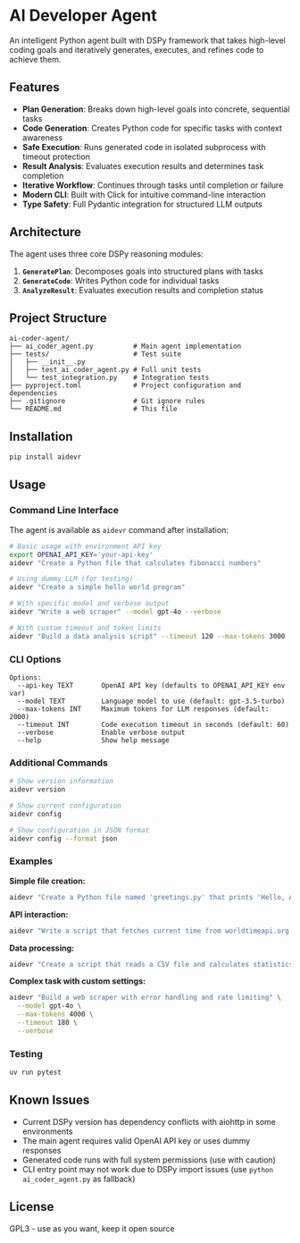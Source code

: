 # AI Developer Agent

An intelligent Python agent built with DSPy framework that takes high-level coding goals and iteratively generates, executes, and refines code to achieve them.

## Features

- **Plan Generation**: Breaks down high-level goals into concrete, sequential tasks
- **Code Generation**: Creates Python code for specific tasks with context awareness
- **Safe Execution**: Runs generated code in isolated subprocess with timeout protection
- **Result Analysis**: Evaluates execution results and determines task completion
- **Iterative Workflow**: Continues through tasks until completion or failure
- **Modern CLI**: Built with Click for intuitive command-line interaction
- **Type Safety**: Full Pydantic integration for structured LLM outputs

## Architecture

The agent uses three core DSPy reasoning modules:

1. **`GeneratePlan`**: Decomposes goals into structured plans with tasks
2. **`GenerateCode`**: Writes Python code for individual tasks
3. **`AnalyzeResult`**: Evaluates execution results and completion status

## Project Structure

```
ai-coder-agent/
├── ai_coder_agent.py          # Main agent implementation
├── tests/                     # Test suite
│   ├── __init__.py
│   ├── test_ai_coder_agent.py # Full unit tests
│   └── test_integration.py    # Integration tests
├── pyproject.toml             # Project configuration and dependencies
├── .gitignore                 # Git ignore rules
└── README.md                  # This file
```

## Installation

```bash
pip install aidevr
```

## Usage

### Command Line Interface

The agent is available as `aidevr` command after installation:

```bash
# Basic usage with environment API key
export OPENAI_API_KEY='your-api-key'
aidevr "Create a Python file that calculates fibonacci numbers"

# Using dummy LLM (for testing)
aidevr "Create a simple hello world program"

# With specific model and verbose output
aidevr "Write a web scraper" --model gpt-4o --verbose

# With custom timeout and token limits
aidevr "Build a data analysis script" --timeout 120 --max-tokens 3000
```

### CLI Options

```
Options:
  --api-key TEXT       OpenAI API key (defaults to OPENAI_API_KEY env var)
  --model TEXT         Language model to use (default: gpt-3.5-turbo)
  --max-tokens INT     Maximum tokens for LLM responses (default: 2000)
  --timeout INT        Code execution timeout in seconds (default: 60)
  --verbose            Enable verbose output
  --help               Show help message
```

### Additional Commands

```bash
# Show version information
aidevr version

# Show current configuration
aidevr config

# Show configuration in JSON format
aidevr config --format json
```

### Examples

**Simple file creation:**
```bash
aidevr "Create a Python file named 'greetings.py' that prints 'Hello, Agent!'"
```

**API interaction:**
```bash
aidevr "Write a script that fetches current time from worldtimeapi.org and saves it to 'time.txt'" --verbose
```

**Data processing:**
```bash
aidevr "Create a script that reads a CSV file and calculates statistics" --model gpt-4o
```

**Complex task with custom settings:**
```bash
aidevr "Build a web scraper with error handling and rate limiting" \
  --model gpt-4o \
  --max-tokens 4000 \
  --timeout 180 \
  --verbose
```

### Testing

```bash
uv run pytest
```

## Known Issues

- Current DSPy version has dependency conflicts with aiohttp in some environments
- The main agent requires valid OpenAI API key or uses dummy responses
- Generated code runs with full system permissions (use with caution)
- CLI entry point may not work due to DSPy import issues (use `python ai_coder_agent.py` as fallback)

## License

GPL3 - use as you want, keep it open source
